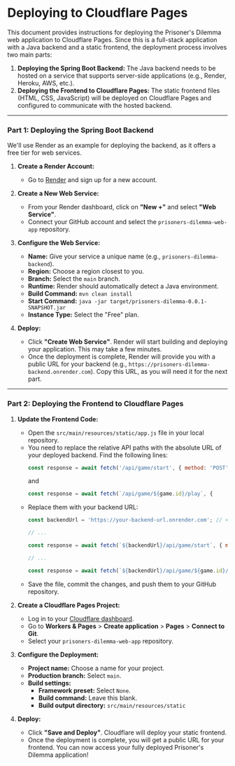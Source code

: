 # Deploying to Cloudflare Pages

This document provides instructions for deploying the Prisoner's Dilemma web application to Cloudflare Pages. Since this is a full-stack application with a Java backend and a static frontend, the deployment process involves two main parts:

1.  **Deploying the Spring Boot Backend:** The Java backend needs to be hosted on a service that supports server-side applications (e.g., Render, Heroku, AWS, etc.).
2.  **Deploying the Frontend to Cloudflare Pages:** The static frontend files (HTML, CSS, JavaScript) will be deployed on Cloudflare Pages and configured to communicate with the hosted backend.

---

### Part 1: Deploying the Spring Boot Backend

We'll use Render as an example for deploying the backend, as it offers a free tier for web services.

1.  **Create a Render Account:**
    *   Go to [Render](httpss://render.com/) and sign up for a new account.

2.  **Create a New Web Service:**
    *   From your Render dashboard, click on **"New +"** and select **"Web Service"**.
    *   Connect your GitHub account and select the `prisoners-dilemma-web-app` repository.

3.  **Configure the Web Service:**
    *   **Name:** Give your service a unique name (e.g., `prisoners-dilemma-backend`).
    *   **Region:** Choose a region closest to you.
    *   **Branch:** Select the `main` branch.
    *   **Runtime:** Render should automatically detect a Java environment.
    *   **Build Command:** `mvn clean install`
    *   **Start Command:** `java -jar target/prisoners-dilemma-0.0.1-SNAPSHOT.jar`
    *   **Instance Type:** Select the "Free" plan.

4.  **Deploy:**
    *   Click **"Create Web Service"**. Render will start building and deploying your application. This may take a few minutes.
    *   Once the deployment is complete, Render will provide you with a public URL for your backend (e.g., `https://prisoners-dilemma-backend.onrender.com`). Copy this URL, as you will need it for the next part.

---

### Part 2: Deploying the Frontend to Cloudflare Pages

1.  **Update the Frontend Code:**
    *   Open the `src/main/resources/static/app.js` file in your local repository.
    *   You need to replace the relative API paths with the absolute URL of your deployed backend. Find the following lines:
        ```javascript
        const response = await fetch('/api/game/start', { method: 'POST' });
        ```
        and
        ```javascript
        const response = await fetch(`/api/game/${game.id}/play`, {
        ```
    *   Replace them with your backend URL:
        ```javascript
        const backendUrl = 'https://your-backend-url.onrender.com'; // <-- PASTE YOUR RENDER URL HERE

        // ...

        const response = await fetch(`${backendUrl}/api/game/start`, { method: 'POST' });

        // ...

        const response = await fetch(`${backendUrl}/api/game/${game.id}/play`, {
        ```
    *   Save the file, commit the changes, and push them to your GitHub repository.

2.  **Create a Cloudflare Pages Project:**
    *   Log in to your [Cloudflare dashboard](httpss://dash.cloudflare.com/).
    *   Go to **Workers & Pages** > **Create application** > **Pages** > **Connect to Git**.
    *   Select your `prisoners-dilemma-web-app` repository.

3.  **Configure the Deployment:**
    *   **Project name:** Choose a name for your project.
    *   **Production branch:** Select `main`.
    *   **Build settings:**
        *   **Framework preset:** Select `None`.
        *   **Build command:** Leave this blank.
        *   **Build output directory:** `src/main/resources/static`

4.  **Deploy:**
    *   Click **"Save and Deploy"**. Cloudflare will deploy your static frontend.
    *   Once the deployment is complete, you will get a public URL for your frontend. You can now access your fully deployed Prisoner's Dilemma application!
